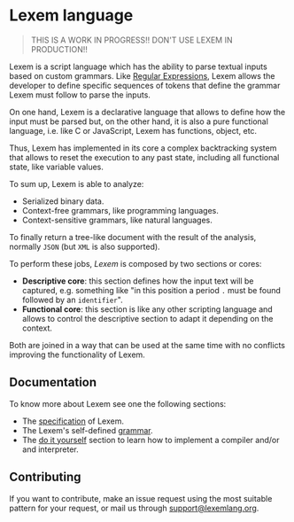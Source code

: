 # Lexem language

> THIS IS A WORK IN PROGRESS!! DON'T USE LEXEM IN PRODUCTION!!

Lexem is a script language which has the ability to parse textual inputs based on custom grammars. Like [Regular Expressions](https://www.regular-expressions.info/), Lexem allows the developer to define specific sequences of tokens that define the grammar Lexem must follow to parse the inputs.

On one hand, Lexem is a declarative language that allows to define how the input must be parsed but, on the other hand, it is also a pure functional language, i.e. like C or JavaScript, Lexem has functions, object, etc.

Thus, Lexem has implemented in its core a complex backtracking system that allows to reset the execution to any past state, including all functional state, like variable values.

To sum up, Lexem is able to analyze:

- Serialized binary data.
- Context-free grammars, like programming languages.
- Context-sensitive grammars, like natural languages.

To finally return a tree-like document with the result of the analysis, normally `JSON` (but `XML` is also supported).

To perform these jobs, _Lexem_ is composed by two sections or cores:

- **Descriptive core**: this section defines how the input text will be captured, e.g. something like "in this position a period `.` must be found followed by an `identifier`".
- **Functional core**: this section is like any other scripting language and allows to control the descriptive section to adapt it depending on the context.

Both are joined in a way that can be used at the same time with no conflicts improving the functionality of Lexem.

## Documentation

To know more about Lexem see one the following sections:

- The [specification](specification/README.md) of Lexem.
- The Lexem's self-defined [grammar](grammar/README.md).
- The [do it yourself](diy/README.md) section to learn how to implement a compiler and/or and interpreter.

## Contributing

If you want to contribute, make an issue request using the most suitable pattern for your request, or mail us through support@lexemlang.org.

